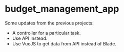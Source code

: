 # budget_management_app
Some updates from the previous projects:
- A controller for a particular task.
- Use API instead.
- Use VueJS to get data from API instead of Blade.